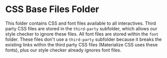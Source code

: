 # CSS Base Files Folder

This folder contains CSS and font files available to all interactives.
Third party CSS files are stored in the `third-party` subfolder, which allows our style checker to ignore these files.
All font files are stored within the `font` folder. These files don't use a `third-party` subfolder because it breaks the existing links within the third party CSS files (Materialize CSS uses these fonts), plus our style checker already ignores font files.
